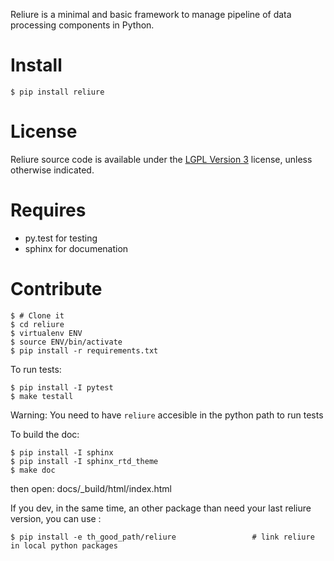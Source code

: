 Reliure is a minimal and basic framework to manage pipeline of data processing
components in Python.


Install
======

    $ pip install reliure

License
=======

Reliure source code is available under the [LGPL Version 3](http://www.gnu.org/licenses/lgpl.txt) license, unless otherwise indicated.


Requires
=======

* py.test for testing
* sphinx for documenation

Contribute
==========

    $ # Clone it
    $ cd reliure
    $ virtualenv ENV
    $ source ENV/bin/activate
    $ pip install -r requirements.txt

To run tests:

    $ pip install -I pytest
    $ make testall

Warning: You need to have `reliure` accesible in the python path to run tests   

To build the doc:

    $ pip install -I sphinx
    $ pip install -I sphinx_rtd_theme
    $ make doc

then open: docs/_build/html/index.html

If you dev, in the same time, an other package than need your last reliure version, you can use : 

    $ pip install -e th_good_path/reliure                 # link reliure in local python packages
